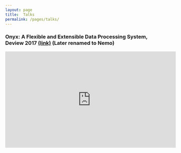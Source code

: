 ```yaml
---
layout: page
title:  Talks
permalink: /pages/talks/
---
```


### Onyx: A Flexible and Extensible Data Processing System, Deview 2017 [(link)](https://deview.kr/2017/schedule/197) (Later renamed to Nemo)

<center><iframe src='http://serviceapi.rmcnmv.naver.com/flash/outKeyPlayer.nhn?vid=D789502DAC46B086CF539D6A553FBF3DD2BF&outKey=V126f733a2efaa60bdc1361cffcce4a4f3d6d219d8ef78bd977df61cffcce4a4f3d6d&controlBarMovable=true&jsCallable=true&isAutoPlay=true&skinName=tvcast_white' frameborder='no' scrolling='no' marginwidth='0' marginheight='0' WIDTH='544' HEIGHT='306' allowfullscreen align='center'></iframe></center>

